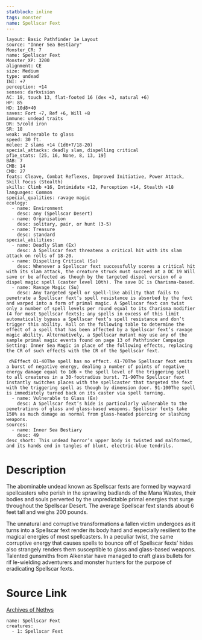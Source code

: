 ```yaml
---
statblock: inline
tags: monster
name: Spellscar Fext
---
```

```statblock
layout: Basic Pathfinder 1e Layout
source: "Inner Sea Bestiary"
Monster_CR: 7
name: Spellscar Fext
Monster_XP: 3200
alignment: CE
size: Medium
type: undead
INI: +7
perception: +14
senses: darkvision
AC: 19, touch 13, flat-footed 16 (dex +3, natural +6)
HP: 85
HD: 10d8+40
saves: Fort +7, Ref +6, Will +8
immune: undead traits
DR: 5/cold iron
SR: 18
weak: vulnerable to glass
speed: 30 ft.
melee: 2 slams +14 (1d6+7/18-20)
special_attacks: deadly slam, dispelling critical
pf1e_stats: [25, 16, None, 8, 13, 19]
BAB: 7
CMB: 14
CMD: 27
feats: Cleave, Combat Reflexes, Improved Initiative, Power Attack, Skill Focus (Stealth)
skills: Climb +16, Intimidate +12, Perception +14, Stealth +18
languages: Common
special_qualities: ravage magic
ecology:
  - name: Environment
    desc: any (Spellscar Desert)
  - name: Organisation
    desc: solitary, pair, or hunt (3-5)
  - name: Treasure
    desc: standard
special_abilities:
  - name: Deadly Slam (Ex)
    desc: A Spellscar fext threatens a critical hit with its slam attack on rolls of 18-20.
  - name: Dispelling Critical (Su)
    desc: Whenever a Spellscar fext successfully scores a critical hit with its slam attack, the creature struck must succeed at a DC 19 Will save or be affected as though by the targeted dispel version of a dispel magic spell (caster level 10th). The save DC is Charisma-based.
  - name: Ravage Magic (Su)
    desc: Any targeted spell or spell-like ability that fails to penetrate a Spellscar fext’s spell resistance is absorbed by the fext and warped into a form of primal magic. A Spellscar fext can twist only a number of spell levels per round equal to its Charisma modifier (4 for most Spellscar fexts); any spells in excess of this limit automatically bypass a Spellscar fext’s spell resistance and don’t trigger this ability. Roll on the following table to determine the effect of a spell that has been affected by a Spellscar fext’s ravage magic ability. Alternatively, a Spellscar mutant may use any of the sample primal magic events found on page 13 of Pathfinder Campaign Setting: Inner Sea Magic in place of the following effects, replacing the CR of such effects with the CR of the Spellscar fext.

 d%Effect 01-40The spell has no effect. 41-70The Spellscar fext emits a burst of negative energy, dealing a number of points of negative energy damage equal to 1d6 × the spell level of the triggering spell to all creatures in a 30-footradius burst. 71-90The Spellscar fext instantly switches places with the spellcaster that targeted the fext with the triggering spell as though by dimension door. 91-100The spell is immediately turned back on its caster via spell turning.
  - name: Vulnerable to Glass (Ex)
    desc: A Spellscar fext’s hide is particularly vulnerable to the penetrations of glass and glass-based weapons. Spellscar fexts take 150% as much damage as normal from glass-headed piercing or slashing weapons.
sources:
  - name: Inner Sea Bestiary
    desc: 49
desc_short: This undead horror’s upper body is twisted and malformed, and its hands end in tangles of blunt, electric-blue tendrils.
```
# Description
The abominable undead known as Spellscar fexts are formed by wayward spellcasters who perish in the sprawling badlands of the Mana Wastes, their bodies and souls perverted by the unpredictable primal energies that surge throughout the Spellscar Desert. The average Spellscar fext stands about 6 feet tall and weighs 200 pounds.

The unnatural and corruptive transformations a fallen victim undergoes as it turns into a Spellscar fext render its body hard and especially resilient to the magical energies of most spellcasters. In a peculiar twist, the same corruptive energy that causes spells to bounce off of Spellscar fexts’ hides also strangely renders them susceptible to glass and glass-based weapons. Talented gunsmiths from Alkenstar have managed to craft glass bullets for rif le-wielding adventurers and monster hunters for the purpose of eradicating Spellscar fexts.
# Source Link
[Archives of Nethys](https://aonprd.com/MonsterDisplay.aspx?ItemName=Spellscar%20Fext)
```encounter-table
name: Spellscar Fext
creatures:
  - 1: Spellscar Fext
```

